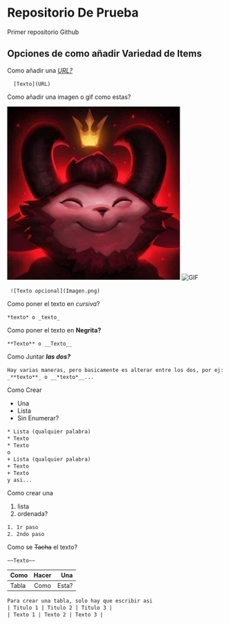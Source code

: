 # Repositorio De Prueba
Primer repositorio Github

## Opciones de como añadir Variedad de Items
Como añadir una [*URL?*](https://www.google.com)
```
  [Texto](URL)
```

Como añadir una imagen o gif como estas?
 
![Imagen?](imagen.png)
![GIF](https://media.giphy.com/media/l2Sq2Iw6xwrlzrLs4/giphy.gif)

```
 ![Texto opcional](Imagen.png)
```

Como poner el texto en *cursiva*?
```
*texto* o _texto_
```

Como poner el texto en **Negrita?**
```
**Texto** o __Texto__
```

Como Juntar **_las dos?_**
```
Hay varias maneras, pero basicamente es alterar entre los dos, por ej:
_**texto**_ o __*texto*__...

```

Como Crear
* Una
* Lista
* Sin Enumerar?
```
* Lista (qualquier palabra)
* Texto
* Texto
o
+ Lista (qualquier palabra)
+ Texto
+ Texto
y asi...
```
 
Como crear una

1. lista
2. ordenada?
```
1. 1r paso
2. 2ndo paso
```

Como se ~~Tacha~~ el texto?
```
~~Texto~~
```

| Como  | Hacer | Una |
|--------|:---------:|---------:|
| Tabla | Como | Esta? |
```
Para crear una tabla, solo hay que escribir asi
| Titulo 1 | Titulo 2 | Titulo 3 |
| Texto 1 | Texto 2 | Texto 3 |
```

